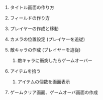 1. タイトル画面の作り方

1. フィールドの作り方

1. プレイヤーの作成と移動

1. カメラの位置設定 (プレイヤーを追従)

1. 敵キャラの作成 (プレイヤーを追従)
	1. 敵キャラに衝突したらゲームオーバー

1. アイテムを拾う
	1. アイテムの個数を画面表示

1. ゲームクリア画面、ゲームオーバ画面の作成
